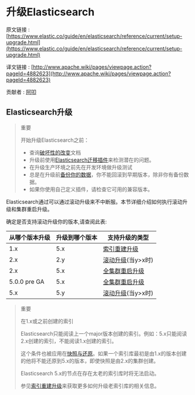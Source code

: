 # 升级Elasticsearch

原文链接 : [https://www.elastic.co/guide/en/elasticsearch/reference/current/setup-upgrade.html](https://www.elastic.co/guide/en/elasticsearch/reference/current/setup-upgrade.html)

译文链接 : [http://www.apache.wiki/pages/viewpage.action?pageId=4882623](http://www.apache.wiki/pages/viewpage.action?pageId=4882623)

贡献者 : [阿叩](/display/~luanqing)

## Elasticsearch升级

> 重要
> 
> 开始升级Elasticsearch之前：
> 
> *   查询[破坏性的改变](https://aqlu.gitbooks.io/elasticsearch-reference/content/Setup_Elasticsearch/Breaking_changes.md)文档
> *   升级前使用[Elasticsearch迁移插件](https://github.com/elastic/elasticsearch-migration/)来检测潜在的问题。
> *   在升级生产环境之前先在开发环境做升级测试
> *   总是在升级前[备份你的数据](https://aqlu.gitbooks.io/elasticsearch-reference/content/Modules/Snapshot_And_Restore.html)，你不能回滚到早期版本，除非你有备份数据。
> *   如果你使用自己定义插件，请检查它可用的兼容版本。

Elasticsearch通过可以通过滚动升级来不中断服。本节详细介绍如何执行滚动升级和集群重启升级。

确定是否支持滚动升级你的版本,请查阅此表:

| 从哪个版本升级 | 升级到哪个版本 | 支持升级的类型 |
| --- | --- | --- |
| 1.x | 5.x | [索引重建升级](https://aqlu.gitbooks.io/elasticsearch-reference/content/Setup_Elasticsearch/Upgrading_Elasticsearch/Reindex_to_upgrade.html) |
| 2.x | 2.y | [滚动升级](https://aqlu.gitbooks.io/elasticsearch-reference/content/Setup_Elasticsearch/Upgrading_Elasticsearch/Rolling_upgrades.html)(当y&gt;x时) |
| 2.x | 5.x | [全集群重启升级](https://aqlu.gitbooks.io/elasticsearch-reference/content/Setup_Elasticsearch/Upgrading_Elasticsearch/Full_cluster_restart_upgrade.html) |
| 5.0.0 pre GA | 5.x | [全集群重启升级](https://aqlu.gitbooks.io/elasticsearch-reference/content/Setup_Elasticsearch/Upgrading_Elasticsearch/Full_cluster_restart_upgrade.html) |
| 5.x | 5.y | [滚动升级](https://aqlu.gitbooks.io/elasticsearch-reference/content/Setup_Elasticsearch/Upgrading_Elasticsearch/Rolling_upgrades.html)(当y&gt;x时) |

> 重要
> 
> 在1.x或之前创建的索引
> 
> Elasticsearch只能阅读上一个major版本创建的索引。例如：5.x只能阅读2.x创建的索引，不能阅读1.x创建的索引。
> 
> 这个条件也被应用在[快照与还原](https://aqlu.gitbooks.io/elasticsearch-reference/content/Modules/Snapshot_And_Restore.html)。如果一个索引库最初是由1.x的版本创建的他将不能还原到5.x的版本，即使快照是由2.x的集群创建。
> 
> Elasticsearch 5.x的节点在存在太老的索引库时将无法启动。
> 
> 参见[索引重建升级](https://aqlu.gitbooks.io/elasticsearch-reference/content/Setup_Elasticsearch/Upgrading_Elasticsearch/Reindex_to_upgrade.html)来获取更多如何升级老索引库的相关信息。